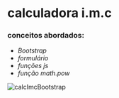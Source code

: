 # calculadora i.m.c #

### conceitos abordados: ###


* *Bootstrap*
* *formulário*
* *funções js*
* *função math.pow*


![calcImcBootstrap](https://user-images.githubusercontent.com/58758617/234733613-c9ed2246-bf32-4914-b5d4-57b45654cf7d.png)
